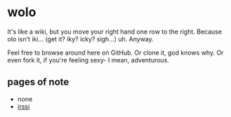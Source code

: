 wolo
====
It's like a wiki, but you move your right hand one row to the right. Because
olo isn't iki… (get it? iky? icky? sigh…) uh. Anyway.

Feel free to browse around here on GitHub. Or clone it, god knows why. Or even
fork it, if you're feeling sexy- I mean, adventurous.

pages of note
-------------
- none
- [irssi](irssi.markdown "irssi notes")